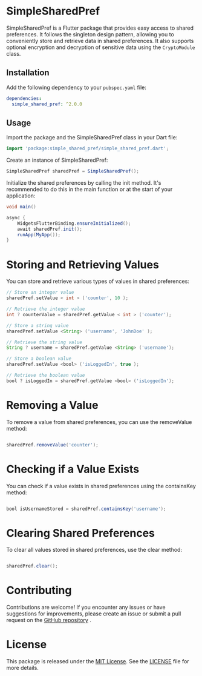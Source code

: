 # SimpleSharedPref

SimpleSharedPref is a Flutter package that provides easy access to shared preferences. 
It follows the singleton design pattern, allowing you to conveniently store and retrieve 
data in shared preferences. It also supports optional encryption and decryption of sensitive data using the `CryptoModule` class.

## Installation

Add the following dependency to your `pubspec.yaml` file:

```yaml
dependencies:
  simple_shared_pref: ^2.0.0
```
## Usage

Import the package and the SimpleSharedPref class in your Dart file:

```groovy
import 'package:simple_shared_pref/simple_shared_pref.dart';
```

Create an instance of SimpleSharedPref:

```groovy
SimpleSharedPref sharedPref = SimpleSharedPref();
```

Initialize the shared preferences by calling the init method.
It's recommended to do this in the main function or at the start of your application:

```groovy
void main()

async {
    WidgetsFlutterBinding.ensureInitialized();
    await sharedPref.init();
    runApp(MyApp());
}
```

# Storing and Retrieving Values

You can store and retrieve various types of values in shared preferences:

```groovy
// Store an integer value
sharedPref.setValue < int > ('counter', 10 );

// Retrieve the integer value
int ? counterValue = sharedPref.getValue < int > ('counter');

// Store a string value
sharedPref.setValue <String> ('username', 'JohnDoe' );

// Retrieve the string value
String ? username = sharedPref.getValue <String> ('username');

// Store a boolean value
sharedPref.setValue <bool> ('isLoggedIn', true );

// Retrieve the boolean value
bool ? isLoggedIn = sharedPref.getValue <bool> ('isLoggedIn');
```

# Removing a Value

To remove a value from shared preferences, you can use the removeValue method:

```groovy

sharedPref.removeValue('counter');
```

# Checking if a Value Exists

You can check if a value exists in shared preferences using the containsKey method:

```groovy

bool isUsernameStored = sharedPref.containsKey('username');

```

# Clearing Shared Preferences

To clear all values stored in shared preferences, use the clear method:

```groovy

sharedPref.clear();

```

# Contributing

Contributions are welcome! If you encounter any issues or have suggestions for improvements,
please create an issue or submit a pull request on
the [GitHub repository](https://github.com/georgesamirmansour/simple_shared_pref) .

# License

This package is released under the [MIT License](https://opensource.org/license/mit/). See
the [LICENSE](https://github.com/georgesamirmansour/simple_shared_pref/blob/master/LICENSE) file for more
details.
